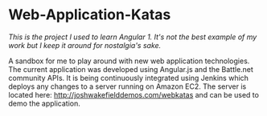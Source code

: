 Web-Application-Katas
=====================

*This is the project I used to learn Angular 1. It's not the best example of my work but I keep it around for nostalgia's sake.*

A sandbox for me to play around with new web application technologies. The current application was developed using Angular.js and the Battle.net community APIs. It is being continuously integrated using Jenkins which deploys any changes to a server running on Amazon EC2. The server is located here: http://joshwakefielddemos.com/webkatas and can be used to demo the application.
